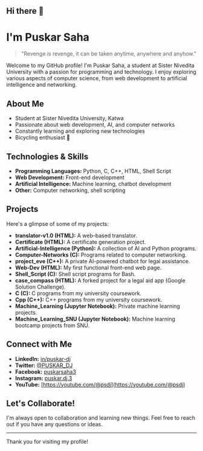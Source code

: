 ## Hi there 👋

<!--
**PUSKAR-DJ/PUSKAR-DJ** is a ✨ _special_ ✨ repository because its `README.md` (this file) appears on your GitHub profile.

Here are some ideas to get you started:

- 🔭 I’m currently working on ...
- 🌱 I’m currently learning ...
- 👯 I’m looking to collaborate on ...
- 🤔 I’m looking for help with ...
- 💬 Ask me about ...
- 📫 How to reach me: ...
- 😄 Pronouns: ...
- ⚡ Fun fact: ...
-->

# I'm Puskar Saha 

> "Revenge is revenge, it can be taken anytime, anywhere and anyhow."

Welcome to my GitHub profile! I'm Puskar Saha, a student at Sister Nivedita University with a passion for programming and technology. I enjoy exploring various aspects of computer science, from web development to artificial intelligence and networking.

## About Me

* Student at Sister Nivedita University, Katwa
* Passionate about web development, AI, and computer networks
* Constantly learning and exploring new technologies
* Bicycling enthusiast 🚴

## Technologies & Skills

* **Programming Languages:** Python, C, C++, HTML, Shell Script
* **Web Development:** Front-end development
* **Artificial Intelligence:** Machine learning, chatbot development
* **Other:** Computer networking, shell scripting

## Projects

Here's a glimpse of some of my projects:

* **translator-v1.0 (HTML):** A web-based translator.
* **Certificate (HTML):** A certificate generation project.
* **Artificial-Intelligence (Python):** A collection of AI and Python programs.
* **Computer-Networks (C):** Programs related to computer networking.
* **project_eve (C++):** A private AI-powered chatbot for legal assistance.
* **Web-Dev (HTML):** My first functional front-end web page.
* **Shell_Script (C):** Shell script programs for Bash.
* **case_compass (HTML):** A forked project for a legal aid app (Google Solution Challenge).
* **C (C):** C programs from my university coursework.
* **Cpp (C++):** C++ programs from my university coursework.
* **Machine_Learning (Jupyter Notebook):** Private machine learning projects.
* **Machine_Learning_SNU (Jupyter Notebook):** Machine learning bootcamp projects from SNU.

## Connect with Me

* **LinkedIn:** [in/puskar-dj](https://www.linkedin.com/in/puskar-dj)
* **Twitter:** [@PUSKAR_DJ](https://twitter.com/PUSKAR_DJ)
* **Facebook:** [puskarsaha3](https://www.facebook.com/puskarsaha3)
* **Instagram:** [puskar.dj.3](https://www.instagram.com/puskar.dj.3/)
* **YouTube:** [https://youtube.com/@psdj](https://youtube.com/@psdj)

## Let's Collaborate!

I'm always open to collaboration and learning new things. Feel free to reach out if you have any questions or ideas.

---

Thank you for visiting my profile!
